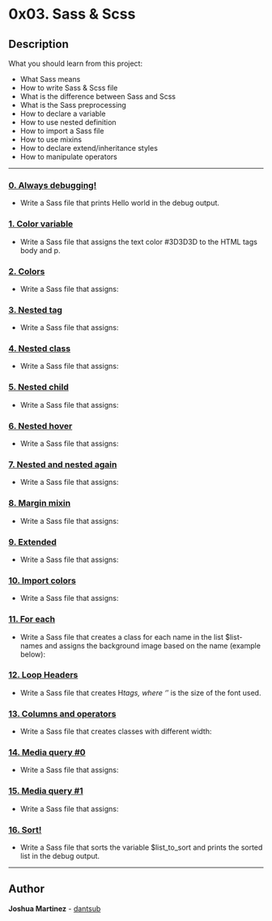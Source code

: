# 0x03. Sass & Scss

## Description

What you should learn from this project:

* What Sass means
* How to write Sass & Scss file
* What is the difference between Sass and Scss
* What is the Sass preprocessing
* How to declare a variable
* How to use nested definition
* How to import a Sass file
* How to use mixins
* How to declare extend/inheritance styles
* How to manipulate operators

---

### [0. Always debugging!](./0-debug_log.scss)

* Write a Sass file that prints Hello world in the debug output.

### [1. Color variable](./1-color_variable.scss)

* Write a Sass file that assigns the text color #3D3D3D to the HTML tags body and p.

### [2. Colors](./2-color_variables.scss)

* Write a Sass file that assigns:

### [3. Nested tag](./3-nested_tag.scss)

* Write a Sass file that assigns:

### [4. Nested class](./4-nested_class.scss)

* Write a Sass file that assigns:

### [5. Nested child](./5-nested_child.scss)

* Write a Sass file that assigns:

### [6. Nested hover](./6-nested_hover.scss)

* Write a Sass file that assigns:

### [7. Nested and nested again](./7-nested_deeper.scss)

* Write a Sass file that assigns:

### [8. Margin mixin](./8-mixin_margins.scss)

* Write a Sass file that assigns:

### [9. Extended](./9-extend_list.scss)

* Write a Sass file that assigns:

### [10. Import colors](./10-import_colors.scss)

* Write a Sass file that assigns:

### [11. For each](./11-loop_photos.scss)

* Write a Sass file that creates a class for each name in the list $list-names and assigns the background image based on the name (example below):

### [12. Loop Headers](./12-loop_header.scss)

* Write a Sass file that creates H*tags, where ‘*’ is the size of the font used.

### [13. Columns and operators](./100-loop_col.scss)

* Write a Sass file that creates classes with different width:

### [14. Media query #0](./101-media_query.scss)

* Write a Sass file that assigns:

### [15. Media query #1](./102-media_query.scss)

* Write a Sass file that assigns:

### [16. Sort!](./103-sort_strings.scss)

* Write a Sass file that sorts the variable $list_to_sort and prints the sorted list in the debug output.

---

## Author

**Joshua Martinez** - [dantsub](https://github.com/dantsub)
